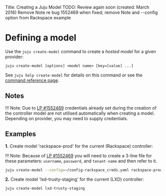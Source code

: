 Title: Creating a Juju Model
TODO: Review again soon (created: March 2016)
      Remove Note re bug 1552469 when fixed; remove Note and --config option from Rackspace example


# Defining a model

Use the `juju create-model` command to create a *hosted model* for a given
provider:

`juju create-model [options] <model name> [key=[value] ...]`

See `juju help create-model` for details on this command or see the
[command reference page](./commands.html#juju-create-model).

## Notes

!!! Note: Due to
[LP #1552469](https://bugs.launchpad.net/juju-core/+bug/1552469) credentials
already set during the creation of the controller model are not utilised
automatically when creating a model. Depending on provider, you may need to
supply credentials.


## Examples

**1.** Create model 'rackspace-prod' for the current (Rackspace) controller:

!!! Note: Because of 
[LP #1552469](https://bugs.launchpad.net/juju-core/+bug/1552469) 
you will need to create a 3-line file for these parameters:
`username`, `password`, and `tenant-name` and then refer to it.

```bash
juju create-model --config=~/config-rackspace_creds.yaml rackspace-prod
```

**2.** Create model 'lxd-trusty-staging' for the current (LXD) controller:

```bash
juju create-model lxd-trusty-staging
```
